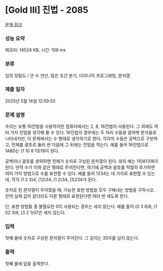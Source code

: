 # [Gold III] 진법 - 2085 

[문제 링크](https://www.acmicpc.net/problem/2085) 

### 성능 요약

메모리: 14524 KB, 시간: 108 ms

### 분류

임의 정밀도 / 큰 수 연산, 많은 조건 분기, 다이나믹 프로그래밍, 문자열

### 제출 일자

2025년 5월 14일 12:59:53

### 문제 설명

<p>우리는 보통 10진법을 사용하지만 컴퓨터에서는 2, 8, 16진법이 사용된다. 그 외에도 여러 가지 진법을 생각해 볼 수 있다. 16진법의 경우에는 두 자리 수들을 알파벳 문자들로 나타내지만, 이 문제에서는 수 형태로 생각하기로 한다. 각각의 수들은 공백으로 구분하고, 전체를 괄호로 둘러 싼 다음에 그 뒤에는 진법을 적는다. 예를 들어 16진법으로 1A8D는 (1 10 8 13)16이 된다.</p>

<p>공백이나 괄호를 생략하면 전체가 숫자로 구성된 문자열이 된다. 위의 예는 11081316이 된다. 만약 수가 이와 같은 형태로 주어진다면, 여기에 공백과 괄호를 적절히 추가하면 여러 가지 방법으로 수를 표현할 수 있다. 예를 들어 1234는 네 가지로 표현할 수 있는데, 각각 (1 2 3)4, (12)34, (1 2)34, (1)234가 된다.</p>

<p>숫자로 된 문자열이 주어졌을 때, 가능한 표현 방법을 모두 구해내는 방법을 구하시오. 만약 실제 값이 같더라도 다른 형태로 표현된다면 여러 번 세도록 한다.</p>

<p>단, 표현 방법들 중 불필요한 0이 사용되는 경우는 세지 않는다. 예를 들어 (0 3 6)8, (1 02 3)6, (3 2 1)07은 세지 않는다.</p>

### 입력 

 <p>첫째 줄에 숫자로 구성된 문자열이 주어진다. 그 길이는 35자를 넘지 않는다.</p>

### 출력 

 <p>첫째 줄에 답을 출력한다.</p>

